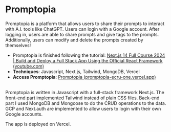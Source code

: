 # Promptopia

Promptopia is a platform that allows users to share their prompts to interact with A.I. tools like ChatGPT. Users can login with a Google account. After logging in, users are able to share prompts and give tags to the prompts. Additionally, users can modify and delete the prompts created by themselves!

- Promptopia is finished following the tutorial: [Next.js 14 Full Course 2024 | Build and Deploy a Full Stack App Using the Official React Framework (youtube.com)](https://www.youtube.com/watch?v=wm5gMKuwSYk)
- **Techniques**: Javascript, Next.js, Tailwind, MongoDB, Vercel
- **Access Promptopia**: [Promptopia (promptopia-ecru-one.vercel.app)](https://promptopia-ecru-one.vercel.app/)
<br>
Promptopia is written in Javascript with a full-stack framework Next.js. The front-end part implemented Tailwind instead of plain CSS files. Back-end part I used MongoDB and Mongoose to do the CRUD operations to the data. GCP and Next.auth are implemented to allow users to login with their own Google accounts. 

The app is deployed on Vercel.
